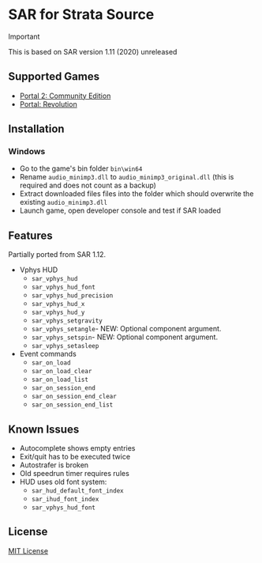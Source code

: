 # SAR for Strata Source

> [!IMPORTANT]
> This is based on SAR version 1.11 (2020) unreleased

## Supported Games

* [Portal 2: Community Edition](https://portal2communityedition.com/)
* [Portal: Revolution](https://www.portalrevolution.com)

## Installation

### Windows

* Go to the game's bin folder `bin\win64`
* Rename `audio_minimp3.dll` to `audio_minimp3_original.dll` (this is required and does not count as a backup)
* Extract downloaded files files into the folder which should overwrite the existing `audio_minimp3.dll`
* Launch game, open developer console and test if SAR loaded

## Features

Partially ported from SAR 1.12.

* Vphys HUD
  * `sar_vphys_hud`
  * `sar_vphys_hud_font`
  * `sar_vphys_hud_precision`
  * `sar_vphys_hud_x`
  * `sar_vphys_hud_y`
  * `sar_vphys_setgravity`
  * `sar_vphys_setangle`- NEW: Optional component argument.
  * `sar_vphys_setspin`- NEW: Optional component argument.
  * `sar_vphys_setasleep`
* Event commands
  * `sar_on_load`
  * `sar_on_load_clear`
  * `sar_on_load_list`
  * `sar_on_session_end`
  * `sar_on_session_end_clear`
  * `sar_on_session_end_list`

## Known Issues

* Autocomplete shows empty entries
* Exit/quit has to be executed twice
* Autostrafer is broken
* Old speedrun timer requires rules
* HUD uses old font system:
  * `sar_hud_default_font_index`
  * `sar_ihud_font_index`
  * `sar_vphys_hud_font`

## License

[MIT License](./LICENSE)
